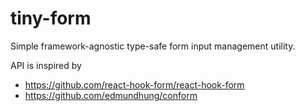# tiny-form

Simple framework-agnostic type-safe form input management utility.

API is inspired by

- https://github.com/react-hook-form/react-hook-form
- https://github.com/edmundhung/conform
